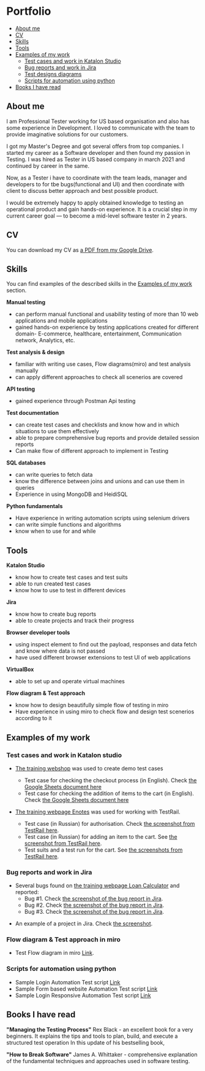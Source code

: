 # Portfolio
- [About me](#about-me)
- [CV](#cv)
- [Skills](#skills)
- [Tools](#tools)
- [Examples of my work](#examples-of-my-work)
  * [Test cases and work in Katalon Studio](#test-cases-and-work-in-Katalon-studio)
  * [Bug reports and work in Jira](#bug-reports-and-work-in-jira)
  * [Test designs diagrams](#Flow-diagram-&-Test-approach-in-miro)
  * [Scripts for automation using python](#Scripts-for-automation-using-python)
- [Books I have read](#books-i-have-read)

## About me

I am Professional Tester working for US based organisation and also has some experience in Development. I loved to communicate with the team to provide imaginative solutions for our customers.

I got my Master's Degree and got several offers from top companies. I started my career as a Software developer and then found my passion in Testing. I was hired as Tester in US based company in march 2021 and continued by career in the same.

Now, as a Tester i have to coordinate with the team leads, manager and developers to for tbe bugs(functional and UI) and then coordinate with client to discuss better approach and best possible product.

I would be extremely happy to apply obtained knowledge to testing an operational product and gain hands-on experience. It is a crucial step in my current career goal — to become a mid-level software tester in 2 years.

## CV
You can download my CV as [a PDF from my Google Drive](https://drive.google.com/file/d/1LuKjJqOXWOHh1COvGSpuL5dksUav75v9/view?usp=sharing).

## Skills

You can find examples of the described skills in the [Examples of my work](https://drive.google.com/drive/folders/1Y3VxRKGaBNM8R0dP-GjJR5PJLtRvY7xF?usp=sharing) section.

__Manual testing__
  * can perform manual functional and usability testing of more than 10 web applications and mobile applications
  * gained hands-on experience by testing applications created for different domain- E-commerce, healthcare, entertainment, Communication network, Analytics, etc.

__Test analysis & design__
  * familiar with writing use cases, Flow diagrams(miro) and test analysis manually
  * can apply different approaches to check all scenerios are covered

__API testing__
  * gained experience through Postman Api testing

__Test documentation__
  * can create test cases and checklists and know how and in which situations to use them effectively
  * able to prepare comprehensive bug reports and provide detailed session reports
  * Can make flow of different approach to implement in Testing 

__SQL databases__
  * can write queries to fetch data
  * know the difference between joins and unions and can use them in queries
  * Experience in using MongoDB and HeidiSQL

__Python fundamentals__
  * Have experience in writing automation scripts using selenium drivers
  * can write simple functions and algorithms
  * know when to use for and while

## Tools

__Katalon Studio__
  * know how to create test cases and test suits
  * able to run created test cases
  * know how to use to test in different devices

__Jira__
  * know how to create bug reports
  * able to create projects and track their progress

__Browser developer tools__
  * using inspect element to find out the payload, responses and data fetch and know where data is not passed
  * have used different browser extensions to test UI of web applications

__VirtualBox__
  * able to set up and operate virtual machines

__Flow diagram & Test approach__
  * know how to design beautifully simple flow of testing in miro
  * Have experience in using miro to check flow and design test scenerios according to it

## Examples of my work

### Test cases and work in Katalon studio

- [The training webshop](http://automationpractice.com/) was used to create demo test cases
  * Test case for checking the checkout process (in English). Check [the Google Sheets document here](https://docs.google.com/spreadsheets/d/1NpgiyQr2mx2YKddbXOFi7YygWE_jUve3spzscLkpTuY/edit?usp=sharing)
  * Test case for checking the addition of items to the cart (in English). Check [the Google Sheets document here](https://docs.google.com/spreadsheets/d/1PTc-aPCKWBm4B3aaTPsvJ5wgW0P-KkpvaclZAbQzTZY/edit#gid=0)

- [The training webpage Enotes](https://enotes.pointschool.ruin) was used for working with TestRail.
  * Test case (in Russian) for authorisation. Check [the screenshot from TestRail here](https://drive.google.com/file/d/1X9q5h3NKLI7NZpoU-gaHwSrYq_KQtDsl/view?usp=sharing).
  * Test case (in Russian) for adding an item to the cart. See [the screenshot from TestRail here](https://drive.google.com/file/d/1L74DBG62BRnl45WuVYsuR3RoYU4KZHrI/view?usp=sharing).
  * Test suits and a test run for the cart. See [the screenshots from TestRail here](https://drive.google.com/file/d/1imQyEHdDE9FCWtnnPZurh0J9QMTWrS3l/view?usp=sharing).


### Bug reports and work in Jira

- Several bugs found on [the training webpage Loan Calculator](http://creditcalculator.pointschool.ru) and reported:
  * Bug #1. Check [the screenshot of the bug report in Jira](https://drive.google.com/file/d/1Ypqw992_r6YgXNdqslH1FVW3Y33sT6ip/view?usp=sharing).
  * Bug #2. Check [the screenshot of the bug report in Jira](https://drive.google.com/file/d/15KB2fIqWO4uIUbAMejk8ZZrkpPfJzz1m/view?usp=sharing).
  * Bug #3. Check [the screenshot of the bug report in Jira](https://drive.google.com/file/d/1Qn_Fe5gwdEQ-f4PKpg115CZaWl3_N705/view?usp=sharing).
* An example of a project in Jira. Check [the screenshot](https://drive.google.com/file/d/1uN7R4SGWYZ0zn45id8_CeSzs4sn68BWq/view?usp=sharing).

### Flow diagram & Test approach in miro
* Test Flow diagram in miro [Link](https://drive.google.com/file/d/1WRrh4hXo31B9SY5MM2b2OMg2tpAb3avU/view?usp=sharing). 


### Scripts for automation using python

* Sample Login Automation Test script [Link](https://drive.google.com/file/d/14S6UThwu7exRNeiLrAng3lEE2AGFVy0h/view?usp=sharing) 
* Sample Form based website Automation Test script [Link](https://drive.google.com/file/d/1U4JTreoeV2leivC-BvJa2Il7e2LApTMJ/view?usp=sharing) 
* Sample Login Responsive Automation Test script [Link](https://drive.google.com/file/d/1_OVh20iKVbF_pJkcISNQJi65CXR3kq--/view?usp=sharing)

## Books I have read
__"Managing the Testing Process"__ Rex Black - an excellent book for a very beginners. It explains the tips and tools to plan, build, and execute a structured test operation In this update of his bestselling book, 

__"How to Break Software"__  James A. Whittaker - comprehensive explanation of the fundamental techniques and approaches used in software testing.
